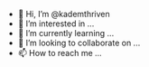 - 👋 Hi, I’m @kademthriven
- 👀 I’m interested in ...
- 🌱 I’m currently learning ...
- 💞️ I’m looking to collaborate on ...
- 📫 How to reach me ...

<!---
kademthriven/kademthriven is a ✨ special ✨ repository because its `README.md` (this file) appears on your GitHub profile.
You can click the Preview link to take a look at your changes.
--->
